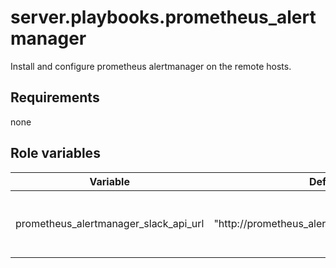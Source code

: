 # server.playbooks.prometheus_alertmanager
Install and configure prometheus alertmanager on the remote hosts.

## Requirements
none

## Role variables
| Variable                              | Default                                        | Comments                                            |
|---------------------------------------|------------------------------------------------|-----------------------------------------------------|
| prometheus_alertmanager_slack_api_url | "http://prometheus_alertmanager_slack_api_url" | Slack api url where the alertmanager should post to |